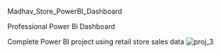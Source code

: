 Madhav_Store_PowerBI_Dashboard

Professional Power Bi Dashboard

Complete Power BI project using retail store sales data
![proj_3](https://github.com/user-attachments/assets/6b3e55d8-64e3-4eb1-8970-5113cdf76a36)
